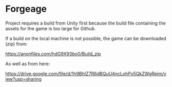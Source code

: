 # Forgeage

Project requires a build from Unity first because the build file containing the assets for the game is too large for Github.

If a build on the local machine is not possible, the game can be downloaded (zip) from:

https://anonfiles.com/hdG9X93bo0/Build_zip

As well as from here:

https://drive.google.com/file/d/1h9BhIZ7R6dBQuU4ncLohPx5QkZWgRejm/view?usp=sharing
